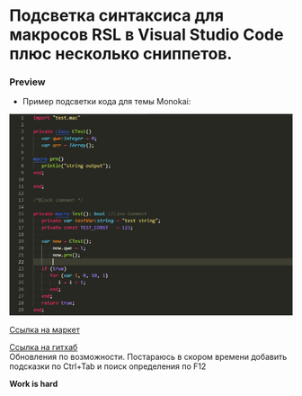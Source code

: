 # Подсветка синтаксиса для макросов RSL в Visual Studio Code плюс несколько сниппетов.

### Preview
- Пример подсветки кода для темы Monokai:

![](https://github.com/alliluja/R-Style/blob/master/Screenshoot.jpg)

[Ссылка на маркет](https://marketplace.visualstudio.com/items?itemName=VeniaminRakov.rsl)

[Ссылка на гитхаб](https://github.com/alliluja/R-Style)  
Обновления по возможности. Постараюсь в скором времени добавить подсказки по Ctrl+Tab и поиск определения по F12 

**Work is hard**
